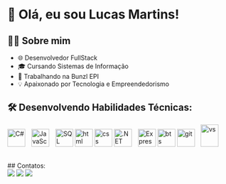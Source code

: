 # 👋 Olá, eu sou Lucas Martins!

## 👨‍💻 Sobre mim

- 🌐 Desenvolvedor FullStack
- 🎓 Cursando Sistemas de Informação
- 💼 Trabalhando na Bunzl EPI
- 💡 Apaixonado por Tecnologia e Empreendedorismo

## 🛠️ Desenvolvendo Habilidades Técnicas:

<p>
  <img src="https://cdn.jsdelivr.net/gh/devicons/devicon/icons/csharp/csharp-original.svg" width="40" height="40" alt="C#" style="margin-right: 10px;">
  <img src="https://cdn.jsdelivr.net/gh/devicons/devicon/icons/javascript/javascript-original.svg" width="40" height="40" alt="JavaScript" style="margin-right: 10px;">
  <img src="https://cdn.jsdelivr.net/gh/devicons/devicon/icons/mysql/mysql-original-wordmark.svg" width="40" height="40" alt="SQL">
  <img src="https://cdn.jsdelivr.net/gh/devicons/devicon/icons/html5/html5-original-wordmark.svg" width="40" height="40" alt="html">
  <img src="https://cdn.jsdelivr.net/gh/devicons/devicon/icons/css3/css3-original-wordmark.svg" width="40" height="40" alt="css">
  <img src="https://cdn.jsdelivr.net/gh/devicons/devicon/icons/dotnetcore/dotnetcore-original.svg" width="40" height="40" alt=".NET Core" style="margin-right: 10px;">
  <img src="https://cdn.jsdelivr.net/gh/devicons/devicon/icons/express/express-original-wordmark.svg" width="40" height="40" alt="Express">
  <img src="https://cdn.jsdelivr.net/gh/devicons/devicon/icons/bootstrap/bootstrap-original.svg" width="40" height="40" alt="bts">
  <img src="https://cdn.jsdelivr.net/gh/devicons/devicon/icons/git/git-original.svg" width="40" height="40" alt="git" style="margin-right: 10px;">
  <img src="https://cdn.jsdelivr.net/gh/devicons/devicon/icons/vscode/vscode-original.svg" width="40" height="50" alt="vs">
</p>

<br>
## Contatos:

<div>
<a href="https://instagram.com/dev.martinslcs" target="_blank"><img loading="lazy" src="https://img.shields.io/badge/-Instagram-%23E4405F?style=for-the-badge&logo=instagram&logoColor=white" target="_blank"></a>
<a href = "mailto:ccplucasmartins@gmail.com"><img loading="lazy" src="https://img.shields.io/badge/Gmail-D14836?style=for-the-badge&logo=gmail&logoColor=white" target="_blank"></a>
<a href="https://www.linkedin.com/in/lucasmartinsds/" target="_blank"><img loading="lazy" src="https://img.shields.io/badge/-LinkedIn-%230077B5?style=for-the-badge&logo=linkedin&logoColor=white" target="_blank"></a>   
</div>


